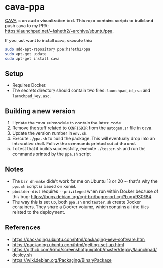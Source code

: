 # cava-ppa

[CAVA](https://github.com/karlstav/cava) is an audio visualization tool.
This repo contains scripts to build and push cava to my PPA: https://launchpad.net/~hsheth2/+archive/ubuntu/ppa.

If you just want to install cava, execute this:
```bash
sudo add-apt-repository ppa:hsheth2/ppa
sudo apt-get update
sudo apt-get install cava
```

## Setup

- Requires Docker.
- The secrets directory should contain two files: `launchpad_id_rsa` and `launchpad_key.asc`.

## Building a new version

1. Update the cava submodule to contain the latest code.
2. Remove the stuff related to `CONFIGDIR` from the `autogen.sh` file in cava.
3. Update the version number in `env.sh`.
4. Execute `./ppa.sh` to build the package. This will eventually drop into an
   interactive shell. Follow the commands printed out at the end.
5. To test that it builds successfully, execute `./tester.sh` and run the
   commands printed by the `ppa.sh` script.
   
## Notes
- The `bzr dh-make` didn't work for me on Ubuntu 18 or 20 -- that's why the `ppa.sh` script is based on xenial.
- `pbuilder-dist` requires `--privileged` when run within Docker because of this bug: https://bugs.debian.org/cgi-bin/bugreport.cgi?bug=930684.
- The way this is set up, both `ppa.sh` and `tester.sh` create Docker containers. They share a Docker volume, which contains all the files related to the deployment.

## References
- https://packaging.ubuntu.com/html/packaging-new-software.html
- https://packaging.ubuntu.com/html/getting-set-up.html
- https://github.com/ismd/screenshotgun/blob/master/deploy/launchpad/deploy.sh
- https://wiki.debian.org/Packaging/BinaryPackage
